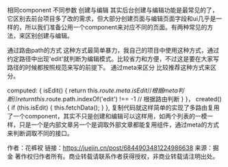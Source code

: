 相同component 不同参数
创建与编辑
其实后台创建与编辑功能是最常见的了，它区别去前台项目多了改的需求，但大部分创建页面与编辑页面字段和ui几乎是一样的，所以我们准备公用一个component来对应不同的页面。有两种常见的方法，来区别创建与编辑。

通过路由path的方式
这种方式最简单暴力，我自己的项目中使用这种方式，通过约定路径中出现'edit'就判断为编辑模式。比较省力和方便，不过这是要在大家写路径的时候都按照规范来写的前提下。
通过meta来区分
比较推荐这种方式来区分。


computed: {
  isEdit() {
    return this.$route.meta.isEdit // 根据meta判断
    // return this.$route.path.indexOf('edit') !== -1 // 根据路由判断
  }
}，
created() {
  if (this.isEdit) { 
    this.fetchData();
  }
},
复制代码就这样简单的实现了多路由复用了一个component，其实不只是创建和编辑可以这样用，如两个列表的一模一样，只是一个是内部文章另一个是调取外部文章都能复用组件，通过meta的方式来判断调取不同的接口。

作者：花裤衩
链接：https://juejin.cn/post/6844903481224986638
来源：掘金
著作权归作者所有。商业转载请联系作者获得授权，非商业转载请注明出处。